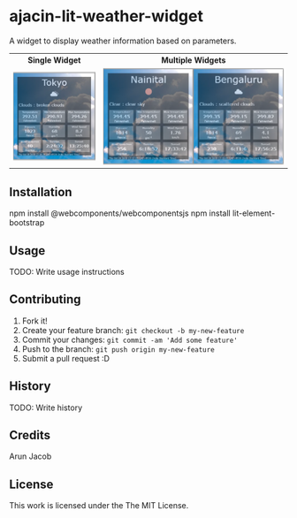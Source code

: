 # ajacin-lit-weather-widget

A widget to display weather information based on parameters. 
<table>
  <tr>
    <th>Single Widget</th>
    <th>Multiple Widgets</th>
  </tr>
  <tr>
    <td>
        <img src="https://raw.githubusercontent.com/ajacin/ajacin-lit-weather-widget/master/screenshots/widget1.png" width="250"/>
    </td>
    <td>
        <img src="https://raw.githubusercontent.com/ajacin/ajacin-lit-weather-widget/master/screenshots/widget2.png" width="600"/>
    </td>
  </tr>
</table>

## Installation

npm install @webcomponents/webcomponentsjs
npm install lit-element-bootstrap

## Usage

TODO: Write usage instructions

## Contributing

1. Fork it!
2. Create your feature branch: `git checkout -b my-new-feature`
3. Commit your changes: `git commit -am 'Add some feature'`
4. Push to the branch: `git push origin my-new-feature`
5. Submit a pull request :D

## History

TODO: Write history

## Credits

Arun Jacob

## License

This work is licensed under the The MIT License.
